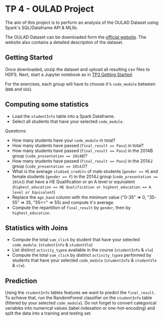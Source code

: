 # TP 4 - OULAD Project

The aim of this project is to perform an analysis of the OULAD Dataset using Spark's
SQL/Dataframe API & MLlib.

The OULAD Dataset can be downloaded form the [official website](https://analyse.kmi.open.ac.uk/open_dataset).
The website also contains a detailed description of the dataset.

## Getting Started

Once downloaded, unzip the dataset and upload all resulting csv files to HDFS.
Next, start a Jupyter notebook as in [TP3 Getting Started](../3/README.md#getting-started).


For the exercises, each group will have to choose it's `code_module` between (`BBB` and `GGG`).


## Computing some statistics

- Load the `studentInfo` table into a Spark Dataframe.
- Select all students that have your selected `code_module`.

Questions:

- How many students have your `code_module` in total?
- How many students have passed (`final_result == Pass`) in total?
- How many students have passed (`final_result == Pass`) in the 2014B group (`code_presentation == 2014B`)?
- How many students have passed (`final_result == Pass`) in the 2014J group (`code_presentation == 2014J`)?
- What is the average `studied_credits` of male students (`gender == M`) and female students (`gender == F`) in the 2014J group
(`code_presentation == 2014J`) that have a HE Qualification or an A level or equivalent (`highest_education == HE Qualification or highest_education == A level or Equivalent`)
- Replace the `age_band` column with the minimum value ("0-35" => 0, "35-55" => 35, "55<=" => 55) and compute it's average.
- Compute the repartition of `final_result` by `gender`, then by `highest_education`.


## Statistics with Joins

- Compute the total `sum_click` by student that have your selected `code_module`. (`studentInfo` & `studentVle`)
- List distinct `activity_type`s available in the course (`studentInfo` & `vle`)
- Compute the total `sum_click` by distinct `activity_type`s performed by students that have 
  your selected `code_module` (`studentInfo` & `studentVle` & `vle`).


## Prediction

Using the `studentInfo` tables features we want to predict the `final_result`.
To achieve that, run the RandomForest classifier on the `studentInfo` table (filtered by your selected `code_module`).
Do not forget to convert categorical variables into numerical values (label indexation or one-hot-encoding) and split the data into a training and testing set.
